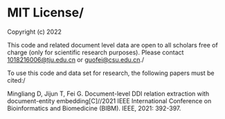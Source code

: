 # MIT License/

Copyright (c) 2022

This code and related document level data are open to all scholars free of charge (only for scientific research purposes). Please contact 1018216006@tju.edu.cn or guofei@csu.edu.cn./

To use this code and data set for research, the following papers must be cited:/

Mingliang D, Jijun T, Fei G. Document-level DDI relation extraction with document-entity embedding[C]//2021 IEEE International Conference on Bioinformatics and Biomedicine (BIBM). IEEE, 2021: 392-397.

